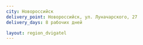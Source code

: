 ```yaml
---
city: Новороссийск
delivery_point: Новороссийск, ул. Луначарского, 27
delivery_days: 8 рабочих дней

layout: region_dvigatel
---
```

